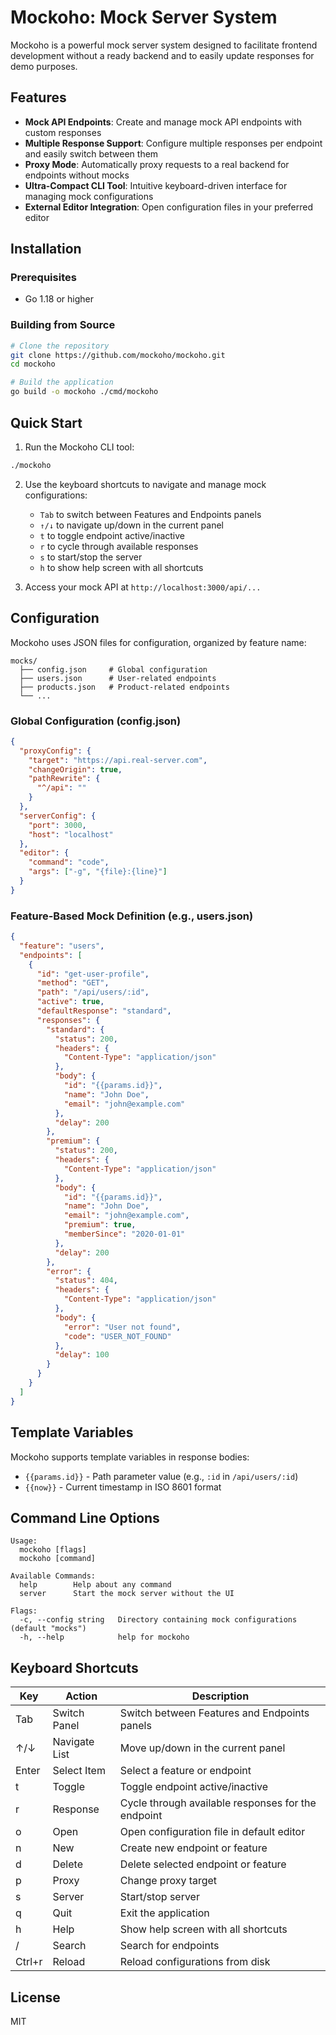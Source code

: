 # Mockoho: Mock Server System

Mockoho is a powerful mock server system designed to facilitate frontend development without a ready backend and to easily update responses for demo purposes.

## Features

- **Mock API Endpoints**: Create and manage mock API endpoints with custom responses
- **Multiple Response Support**: Configure multiple responses per endpoint and easily switch between them
- **Proxy Mode**: Automatically proxy requests to a real backend for endpoints without mocks
- **Ultra-Compact CLI Tool**: Intuitive keyboard-driven interface for managing mock configurations
- **External Editor Integration**: Open configuration files in your preferred editor

## Installation

### Prerequisites

- Go 1.18 or higher

### Building from Source

```bash
# Clone the repository
git clone https://github.com/mockoho/mockoho.git
cd mockoho

# Build the application
go build -o mockoho ./cmd/mockoho
```

## Quick Start

1. Run the Mockoho CLI tool:

```bash
./mockoho
```

2. Use the keyboard shortcuts to navigate and manage mock configurations:

   - `Tab` to switch between Features and Endpoints panels
   - `↑/↓` to navigate up/down in the current panel
   - `t` to toggle endpoint active/inactive
   - `r` to cycle through available responses
   - `s` to start/stop the server
   - `h` to show help screen with all shortcuts

3. Access your mock API at `http://localhost:3000/api/...`

## Configuration

Mockoho uses JSON files for configuration, organized by feature name:

```
mocks/
  ├── config.json     # Global configuration
  ├── users.json      # User-related endpoints
  ├── products.json   # Product-related endpoints
  └── ...
```

### Global Configuration (config.json)

```json
{
  "proxyConfig": {
    "target": "https://api.real-server.com",
    "changeOrigin": true,
    "pathRewrite": {
      "^/api": ""
    }
  },
  "serverConfig": {
    "port": 3000,
    "host": "localhost"
  },
  "editor": {
    "command": "code",
    "args": ["-g", "{file}:{line}"]
  }
}
```

### Feature-Based Mock Definition (e.g., users.json)

```json
{
  "feature": "users",
  "endpoints": [
    {
      "id": "get-user-profile",
      "method": "GET",
      "path": "/api/users/:id",
      "active": true,
      "defaultResponse": "standard",
      "responses": {
        "standard": {
          "status": 200,
          "headers": {
            "Content-Type": "application/json"
          },
          "body": {
            "id": "{{params.id}}",
            "name": "John Doe",
            "email": "john@example.com"
          },
          "delay": 200
        },
        "premium": {
          "status": 200,
          "headers": {
            "Content-Type": "application/json"
          },
          "body": {
            "id": "{{params.id}}",
            "name": "John Doe",
            "email": "john@example.com",
            "premium": true,
            "memberSince": "2020-01-01"
          },
          "delay": 200
        },
        "error": {
          "status": 404,
          "headers": {
            "Content-Type": "application/json"
          },
          "body": {
            "error": "User not found",
            "code": "USER_NOT_FOUND"
          },
          "delay": 100
        }
      }
    }
  ]
}
```

## Template Variables

Mockoho supports template variables in response bodies:

- `{{params.id}}` - Path parameter value (e.g., `:id` in `/api/users/:id`)
- `{{now}}` - Current timestamp in ISO 8601 format

## Command Line Options

```
Usage:
  mockoho [flags]
  mockoho [command]

Available Commands:
  help        Help about any command
  server      Start the mock server without the UI

Flags:
  -c, --config string   Directory containing mock configurations (default "mocks")
  -h, --help            help for mockoho
```

## Keyboard Shortcuts

| Key    | Action        | Description                                        |
| ------ | ------------- | -------------------------------------------------- |
| Tab    | Switch Panel  | Switch between Features and Endpoints panels       |
| ↑/↓    | Navigate List | Move up/down in the current panel                  |
| Enter  | Select Item   | Select a feature or endpoint                       |
| t      | Toggle        | Toggle endpoint active/inactive                    |
| r      | Response      | Cycle through available responses for the endpoint |
| o      | Open          | Open configuration file in default editor          |
| n      | New           | Create new endpoint or feature                     |
| d      | Delete        | Delete selected endpoint or feature                |
| p      | Proxy         | Change proxy target                                |
| s      | Server        | Start/stop server                                  |
| q      | Quit          | Exit the application                               |
| h      | Help          | Show help screen with all shortcuts                |
| /      | Search        | Search for endpoints                               |
| Ctrl+r | Reload        | Reload configurations from disk                    |

## License

MIT
